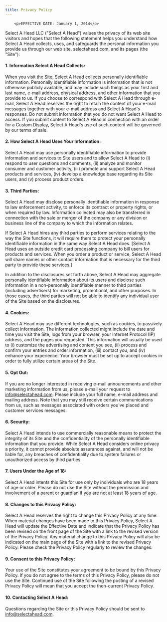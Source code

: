 ```yaml
---
title: Privacy Policy
---
```


		<p>EFFECTIVE DATE: January 1, 2014</p>
<p>Select A Head LLC ("Select A Head") values the privacy of its web site visitors and hopes that the following statement helps you understand how Select A Head collects, uses, and safeguards the personal information you provide us through our web site, selectahead.com, and its pages (the "Site"):</p>
<h4>1. Information Select A Head Collects:</h4>
<p>When you visit the Site, Select A Head collects personally identifiable information. Personally identifiable information is information that is not otherwise publicly available, and may include such things as your first and last name, e-mail address, physical address, and other information that you provide to us. If you choose to correspond with Select A Head through e-mail, Select A Head reserves the right to retain the content of your e-mail messages together with your e-mail address and Select A Head's responses. Do not submit information that you do not want Select A Head to access. If you submit content to Select A Head in connection with an order for a Custom Display, Select A Head's use of such content will be governed by our terms of sale.</p>
<h4>2. How Select A Head Uses Your Information:</h4>
<p>Select A Head may use personally identifiable information to provide information and services to Site users and to allow Select A Head to (i) respond to user questions and comments, (ii) analyze and monitor consumer and customer activity, (iii) promote and support Select A Head products and services, (iv) develop a knowledge base regarding its Site users, and (v) process product orders.</p>
<h4>3. Third Parties:</h4>
<p>Select A Head may disclose personally identifiable information in response to law enforcement activity, to enforce its contract or property rights, or when required by law. Information collected may also be transferred in connection with the sale or merger of the company or any division or business line of the company to which the information relates.</p>
<p>If Select A Head hires any third parties to perform services relating to the way the Site functions, it will require them to protect your personally identifiable information in the same way Select A Head does. [Select A Head uses an outside credit card processing company to bill users for products and services. When you order a product or service, Select A Head will share names or other contact information that is necessary for the third party to provide these services.]</p>
<p>In addition to the disclosures set forth above, Select A Head may aggregate personally identifiable information about its users and disclose such information in a non-personally identifiable manner to third parties (including advertisers) for marketing, promotional, and other purposes. In those cases, the third parties will not be able to identify any individual user of the Site based on the disclosures.</p>
<h4>4. Cookies:</h4>
<p>Select A Head may use different technologies, such as cookies, to passively collect information. The information collected might include the date and time you visit the Site, logs from your browser, your Internet Protocol (IP) address, and the pages you requested. This information will usually be used to (i) customize the advertising and content you see, (ii) process and confirm your entries and order information, (iii) contact you, and (iv) enhance your experience. Your browser must be set up to accept cookies in order to fully utilize certain areas of the Site.</p>
<h4>5. Opt Out:</h4>
<p>If you are no longer interested in receiving e-mail announcements and other marketing information from us, please e-mail your request to <a href="mailto:info@selectahead.com">info@selectahead.com</a>. Please include your full name, e-mail address and mailing address. Note that you may still receive certain communications from us, such as messages associated with orders you've placed and customer services messages.</p>
<h4>6. Security:</h4>
<p>Select A Head intends to use commercially reasonable means to protect the integrity of its Site and the confidentiality of the personally identifiable information that you provide. While Select A Head considers online privacy a priority, it cannot provide absolute assurances against, and will not be liable for, any breaches of confidentiality due to system failures or unauthorized access by third parties.</p>
<h4>7. Users Under the Age of 18:</h4>
<p>Select A Head intents this Site for use only by individuals who are 18 years of age or older. Please do not use the Site without the permission and involvement of a parent or guardian if you are not at least 18 years of age.</p>
<h4>8. Changes to this Privacy Policy:</h4>
<p>Select A Head reserves the right to change this Privacy Policy at any time. When material changes have been made to this Privacy Policy, Select A Head will update the Effective Date and indicate that the Privacy Policy has been revised on the front page of the Site with a link to the revised version of the Privacy Policy. Any material change to this Privacy Policy will also be indicated on the main page of the Site with a link to the revised Privacy Policy. Please check the Privacy Policy regularly to review the changes.</p>
<h4>9. Consent to this Privacy Policy:</h4>
<p>Your use of the Site constitutes your agreement to be bound by this Privacy Policy. If you do not agree to the terms of this Privacy Policy, please do not use the Site. Continued use of the Site following the posting of a revised Privacy Policy will mean that you accept the then-current Privacy Policy.</p>
<h4>10. Contacting Select A Head:</h4>
<p>Questions regarding the Site or this Privacy Policy should be sent to <a href="mailto:info@selectahead.com">info@selectahead.com</a>.</p>